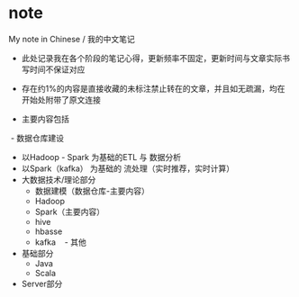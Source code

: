 # note
My note in Chinese / 我的中文笔记

- 此处记录我在各个阶段的笔记心得，更新频率不固定，更新时间与文章实际书写时间不保证对应

- 存在约1%的内容是直接收藏的未标注禁止转在的文章，并且如无疏漏，均在开始处附带了原文连接

- 主要内容包括

  - 数据仓库建设
  - 以Hadoop - Spark 为基础的ETL 与 数据分析
  - 以Spark（kafka） 为基础的 流处理（实时推荐，实时计算）
  - 大数据技术/理论部分
    - 数据建模（数据仓库-主要内容）
    - Hadoop
    - Spark（主要内容）
    - hive
    - hbasse
    - kafka
    - 其他
 - 基础部分
    - Java
    - Scala
  - Server部分
